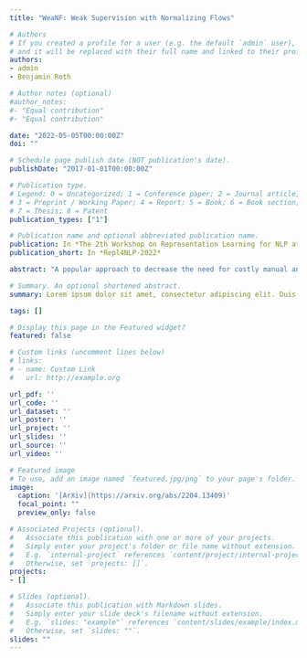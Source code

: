 ```yaml
---
title: "WeaNF: Weak Supervision with Normalizing Flows"

# Authors
# If you created a profile for a user (e.g. the default `admin` user), write the username (folder name) here 
# and it will be replaced with their full name and linked to their profile.
authors:
- admin
- Benjamin Roth

# Author notes (optional)
#author_notes:
#- "Equal contribution"
#- "Equal contribution"

date: "2022-05-05T00:00:00Z"
doi: ""

# Schedule page publish date (NOT publication's date).
publishDate: "2017-01-01T00:00:00Z"

# Publication type.
# Legend: 0 = Uncategorized; 1 = Conference paper; 2 = Journal article;
# 3 = Preprint / Working Paper; 4 = Report; 5 = Book; 6 = Book section;
# 7 = Thesis; 8 = Patent
publication_types: ["1"]

# Publication name and optional abbreviated publication name.
publication: In *The 2th Workshop on Representation Learning for NLP at ACL 2022*
publication_short: In *Repl4NLP-2022*

abstract: "A popular approach to decrease the need for costly manual annotation of large data sets is weak supervision, which introduces problems of noisy labels, coverage and bias. Methods for overcoming these problems have either relied on discriminative models, trained with cost functions specific to weak supervision, and more recently, generative models, trying to model the output of the automatic annotation process. In this work, we explore a novel direction of generative modeling for weak supervision: Instead of modeling the output of the annotation process (the labeling function matches), we generatively model the input-side data distributions (the feature space) covered by labeling functions. Specifically, we estimate a density for each weak labeling source, or labeling function, by using normalizing flows. An integral part of our method is the flow-based modeling of multiple simultaneously matching labeling functions, and therefore phenomena such as labeling function overlap and correlations are captured. We analyze the effectiveness and modeling capabilities on various commonly used weak supervision data sets, and show that weakly supervised normalizing flows compare favorably to standard weak supervision baselines."

# Summary. An optional shortened abstract.
summary: Lorem ipsum dolor sit amet, consectetur adipiscing elit. Duis posuere tellus ac convallis placerat. Proin tincidunt magna sed ex sollicitudin condimentum.

tags: []

# Display this page in the Featured widget?
featured: false

# Custom links (uncomment lines below)
# links:
# - name: Custom Link
#   url: http://example.org

url_pdf: ''
url_code: ''
url_dataset: ''
url_poster: ''
url_project: ''
url_slides: ''
url_source: ''
url_video: ''

# Featured image
# To use, add an image named `featured.jpg/png` to your page's folder. 
image:
  caption: '[ArXiv](https://arxiv.org/abs/2204.13409)'
  focal_point: ""
  preview_only: false

# Associated Projects (optional).
#   Associate this publication with one or more of your projects.
#   Simply enter your project's folder or file name without extension.
#   E.g. `internal-project` references `content/project/internal-project/index.md`.
#   Otherwise, set `projects: []`.
projects:
- []

# Slides (optional).
#   Associate this publication with Markdown slides.
#   Simply enter your slide deck's filename without extension.
#   E.g. `slides: "example"` references `content/slides/example/index.md`.
#   Otherwise, set `slides: ""`.
slides: ""
---
```

